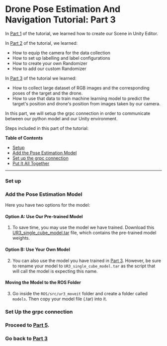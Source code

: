 # Drone Pose Estimation And Navigation Tutorial: Part 3

In [Part 1](1_create_unity_project_with_unity_packages.md) of the tutorial, we learned how to create our Scene in Unity Editor.

In [Part 2](2_set_up_the_scene_for_data_collection.md) of the tutorial, we learned:
* How to equip the camera for the data collection
* How to set up labelling and label configurations
* How to create your own Randomizer 
* How to add our custom Randomizer 

In [Part 3](3_data_collection_and_model_training) of the tutorial we learned:
* How to collect large dataset of RGB images and the corresponding poses of the target and the drone. 
* How to use that data to train machine learning model to predict the target's position and drone's position from images taken by our camera.

In this part, we will setup the grpc connection in order to communicate between our python model and our Unity environment.

Steps included in this part of the tutorial:

**Table of Contents**
  - [Setup](#setup)
  - [Add the Pose Estimation Model](#step-2)
  - [Set up the grpc connection](#step-3)
  - [Put It All Together](#step-4)

---

### <a name="setup">Set up</a>

### <a name="step-2">Add the Pose Estimation Model</a>

Here you have two options for the model:

#### Option A: Use Our Pre-trained Model

1. To save time, you may use the model we have trained. Download this [UR3_single_cube_model.tar](https://github.com/Unity-Technologies/Robotics-Object-Pose-Estimation/releases/download/v0.0.1/UR3_single_cube_model.tar) file, which contains the pre-trained model weights.

#### Option B: Use Your Own Model

2. You can also use the model you have trained in [Part 3](3_data_collection_model_training.md). However, be sure to rename your model to `UR3_single_cube_model.tar` as the script that will call the model is expecting this name.

#### Moving the Model to the ROS Folder

3. Go inside the `ROS/src/ur3_moveit` folder and create a folder called `models`. Then copy your model file (.tar) into it.

### <a name="step-3">Set Up the grpc connection</a>

### Proceed to [Part 5](5_navigation_with_navmesh.md).

### 

### Go back to [Part 3](3_data_collection_and_model_training.md)
